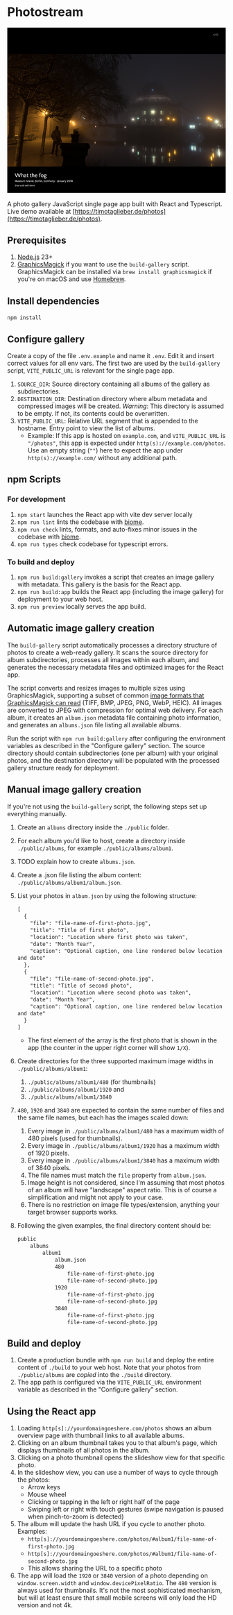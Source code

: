 # Photostream

![Screenshot of app](public/screenshot.png 'Screenshot of app')

A photo gallery JavaScript single page app built with React and Typescript. Live demo available at [https://timotaglieber.de/photos](https://timotaglieber.de/photos).

## Prerequisites

 1. [Node.js](https://nodejs.org/) 23+
 2. [ GraphicsMagick](http://www.graphicsmagick.org/) if you want to use the `build-gallery` script. GraphicsMagick can be installed via `brew install graphicsmagick` if you're on macOS and use [Homebrew](https://brew.sh/).

## Install dependencies

```
npm install
```

## Configure gallery

Create a copy of the file `.env.example` and name it `.env`. Edit it and insert correct values for all env vars. The first two are used by the `build-gallery` script, `VITE_PUBLIC_URL` is relevant for the single page app.

 1. `SOURCE_DIR`: Source directory containing all albums of the gallery as subdirectories.
 1. `DESTINATION_DIR`: Destination directory where album metadata and compressed images will be created. *Warning*: This directory is assumed to be empty. If not, its contents could be overwritten.
 1. `VITE_PUBLIC_URL`: Relative URL segment that is appended to the hostname. Entry point to view the list of albums.
    * Example: If this app is hosted on `example.com`, and `VITE_PUBLIC_URL` is `"/photos"`, this app is expected under
`http(s)://example.com/photos`. Use an empty string (`""`) here to expect the app under `http(s)://example.com/` without any additional path. 

## npm Scripts

### For development

 1. `npm start` launches the React app with vite dev server locally
 1. `npm run lint` lints the codebase with [biome](https://biomejs.dev/).
 1. `npm run check` lints, formats, and auto-fixes minor issues in the codebase with [biome](https://biomejs.dev/).
 1. `npm run types` check codebase for typescript errors. 

### To build and deploy

 1. `npm run build:gallery` invokes a script that creates an image gallery with metadata. This gallery is the basis for the React app.
 1. `npm run build:app` builds the React app (including the image gallery) for deployment to your web host.
 1. `npm run preview` locally serves the app build.

## Automatic image gallery creation

The `build-gallery` script automatically processes a directory structure of photos to create a web-ready gallery. It scans the source directory for album subdirectories, processes all images within each album, and generates the necessary metadata files and optimized images for the React app.

The script converts and resizes images to multiple sizes using GraphicsMagick, supporting a subset of common [image formats that GraphicsMagick can read](http://www.graphicsmagick.org/formats.html) (TIFF, BMP, JPEG, PNG, WebP, HEIC). All images are converted to JPEG with compression for optimal web delivery. For each album, it creates an `album.json` metadata file containing photo information, and generates an `albums.json` file listing all available albums.

Run the script with `npm run build:gallery` after configuring the environment variables as described in the "Configure gallery" section. The source directory should contain subdirectories (one per album) with your original photos, and the destination directory will be populated with the processed gallery structure ready for deployment.

## Manual image gallery creation

If you're not using the `build-gallery` script, the following steps set up everything manually.

1. Create an `albums` directory inside the `./public` folder.
1. For each album you'd like to host, create a directory inside `./public/albums`, for example `./public/albums/album1`.
1. TODO explain how to create `albums.json`.
1. Create a .json file listing the album content: `./public/albums/album1/album.json`.
1. List your photos in `album.json` by using the following structure:
   ```
   [
     {
       "file": "file-name-of-first-photo.jpg",
       "title": "Title of first photo",
       "location": "Location where first photo was taken",
       "date": "Month Year",
       "caption": "Optional caption, one line rendered below location and date"
     },
     {
       "file": "file-name-of-second-photo.jpg",
       "title": "Title of second photo",
       "location": "Location where second photo was taken",
       "date": "Month Year",
       "caption": "Optional caption, one line rendered below location and date"
     }
   ]
   ```
   - The first element of the array is the first photo that is shown in the app (the counter in the upper right corner will show `1/X`).
1. Create directories for the three supported maximum image widths in `./public/albums/album1`:
   1. `./public/albums/album1/480` (for thumbnails)
   1. `./public/albums/album1/1920` and
   1. `./public/albums/album1/3840`
1. `480`, `1920` and `3840` are expected to contain the same number of files and the same file names, but each has the images scaled down:
   1. Every image in `./public/albums/album1/480` has a maximum width of 480 pixels (used for thumbnails).
   1. Every image in `./public/albums/album1/1920` has a maximum width of 1920 pixels.
   1. Every image in `./public/albums/album1/3840` has a maximum width of 3840 pixels.
   1. The file names must match the `file` property from `album.json`.
   1. Image height is not considered, since I'm assuming that most photos of an album will have "landscape" aspect ratio. This is of course a simplification and might not apply to your case.
   1. There is no restriction on image file types/extension, anything your target browser supports works.
1. Following the given examples, the final directory content should be:

   ```
   public
       albums
           album1
               album.json
               480
                   file-name-of-first-photo.jpg
                   file-name-of-second-photo.jpg
               1920
                   file-name-of-first-photo.jpg
                   file-name-of-second-photo.jpg
               3840
                   file-name-of-first-photo.jpg
                   file-name-of-second-photo.jpg
   ```

## Build and deploy

1. Create a production bundle with `npm run build` and deploy the entire content of `./build` to your web host. Note that your photos from `./public/albums` are *copied* into the `./build` directory.
1. The app path is configured via the `VITE_PUBLIC_URL` environment variable as described in the "Configure gallery" section.


## Using the React app

1. Loading `http[s]://yourdomaingoeshere.com/photos` shows an album overview page with thumbnail links to all available albums.
1. Clicking on an album thumbnail takes you to that album's page, which displays thumbnails of all photos in the album.
1. Clicking on a photo thumbnail opens the slideshow view for that specific photo.
1. In the slideshow view, you can use a number of ways to cycle through the photos:
    * Arrow keys
    * Mouse wheel
    * Clicking or tapping in the left or right half of the page
    * Swiping left or right with touch gestures (swipe navigation is paused when pinch-to-zoom is detected)
1. The album will update the hash URL if you cycle to another photo. Examples:
    * `http[s]://yourdomaingoeshere.com/photos/#album1/file-name-of-first-photo.jpg`
    * `http[s]://yourdomaingoeshere.com/photos/#album1/file-name-of-second-photo.jpg`
    * This allows sharing the URL to a specific photo
1. The app will load the `1920` or `3840` version of a photo depending on `window.screen.width` and `window.devicePixelRatio`. The `480` version is always used for thumbnails. It's not the most sophisticated mechanism, but will at least ensure that small mobile screens will only load the HD version and not 4k.

